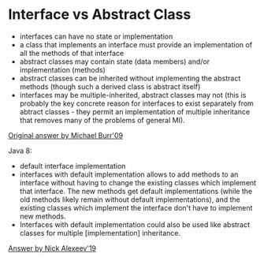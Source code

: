 # Interface vs Abstract Class

- interfaces can have no state or implementation
- a class that implements an interface must provide an implementation of all the methods of that interface
- abstract classes may contain state (data members) and/or implementation (methods)
- abstract classes can be inherited without implementing the abstract methods (though such a derived class is abstract itself)
- interfaces may be multiple-inherited, abstract classes may not (this is probably the key concrete reason for interfaces to exist separately from abtract classes - they permit an implementation of multiple inheritance that removes many of the problems of general MI).

[Original answer by Michael Burr'09](https://stackoverflow.com/a/761342)

Java 8:
- default interface implementation
- interfaces with default implementation allows to add methods to an interface without having to change the existing classes which implement that interface. The new methods get default implementations (while the old methods likely remain without default implementations), and the existing classes which implement the interface don't have to implement new methods.
- Interfaces with default implementation could also be used like abstract classes for multiple [implementation] inheritance.

[Answer by Nick Alexeev'19](https://softwareengineering.stackexchange.com/a/391459)
